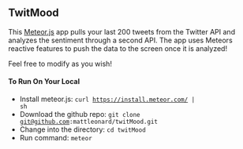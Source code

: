 ## TwitMood

This [Meteor.js](https://www.meteor.com/) app pulls your last 200 tweets from the Twitter API and analyzes the sentiment through a second API. The app uses Meteors reactive features to push the data to the screen once it is analyzed!

Feel free to modify as you wish!

#### To Run On Your Local
- Install meteor.js: <code>curl https://install.meteor.com/ | sh</code>
- Download the github repo: <code>git clone git@github.com:mattleonard/twitMood.git</code>
-  Change into the directory: <code>cd twitMood</code>
-  Run command: <code>meteor</code>

